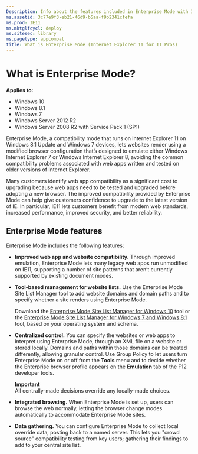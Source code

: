 ```yaml
---
Description: Info about the features included in Enterprise Mode with Internet Explorer 11.
ms.assetid: 3c77e9f3-eb21-46d9-b5aa-f9b2341cfefa
ms.prod: IE11
ms.mktglfcycl: deploy
ms.sitesec: library
ms.pagetype: appcompat
title: What is Enterprise Mode (Internet Explorer 11 for IT Pros)
---
```


# What is Enterprise Mode?

**Applies to:**

-   Windows 10
-   Windows 8.1
-   Windows 7
-   Windows Server 2012 R2
-   Windows Server 2008 R2 with Service Pack 1 (SP1)

Enterprise Mode, a compatibility mode that runs on Internet Explorer 11 on Windows 8.1 Update and Windows 7 devices, lets websites render using a modified browser configuration that’s designed to emulate either Windows Internet Explorer 7 or Windows Internet Explorer 8, avoiding the common compatibility problems associated with web apps written and tested on older versions of Internet Explorer.

Many customers identify web app compatibility as a significant cost to upgrading because web apps need to be tested and upgraded before adopting a new browser. The improved compatibility provided by Enterprise Mode can help give customers confidence to upgrade to the latest version of IE. In particular, IE11 lets customers benefit from modern web standards, increased performance, improved security, and better reliability.

## Enterprise Mode features

Enterprise Mode includes the following features:

-   **Improved web app and website compatibility.** Through improved emulation, Enterprise Mode lets many legacy web apps run unmodified on IE11, supporting a number of site patterns that aren’t currently supported by existing document modes.

-   **Tool-based management for website lists.** Use the Enterprise Mode Site List Manager tool to add website domains and domain paths and to specify whether a site renders using Enterprise Mode. <p>
Download the [Enterprise Mode Site List Manager for Windows 10](http://go.microsoft.com/fwlink/p/?LinkId=716853) tool or the [Enterprise Mode Site List Manager for Windows 7 and Windows 8.1](http://go.microsoft.com/fwlink/p/?LinkID=394378) tool, based on your operating system and schema.

-   **Centralized control.** You can specify the websites or web apps to interpret using Enterprise Mode, through an XML file on a website or stored locally. Domains and paths within those domains can be treated differently, allowing granular control. Use Group Policy to let users turn Enterprise Mode on or off from the **Tools** menu and to decide whether the Enterprise browser profile appears on the **Emulation** tab of the F12 developer tools.<p>**Important**<br>All centrally-made decisions override any locally-made choices. 

-   **Integrated browsing.** When Enterprise Mode is set up, users can browse the web normally, letting the browser change modes automatically to accommodate Enterprise Mode sites.

-   **Data gathering.** You can configure Enterprise Mode to collect local override data, posting back to a named server. This lets you "crowd source" compatibility testing from key users; gathering their findings to add to your central site list.

 

 



